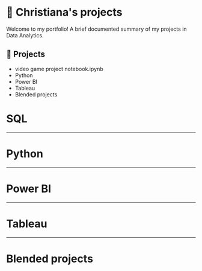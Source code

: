 # 💎 Christiana's projects

Welcome to my portfolio! A brief documented summary of my projects in Data Analytics.

## 📖 Projects
- video game project notebook.ipynb
- Python
- Power BI
- Tableau
- Blended projects

# SQL

---

# Python

---

# Power BI

---

# Tableau

---

# Blended projects

